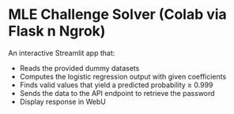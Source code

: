 # MLE Challenge Solver (Colab via Flask n Ngrok)
An interactive Streamlit app that:
- Reads the provided dummy datasets
- Computes the logistic regression output with given coefficients
- Finds valid values that yield a predicted probability ≥ 0.999
- Sends the data to the API endpoint to retrieve the password
- Display response in WebU
